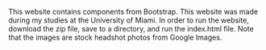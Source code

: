 This website contains components from Bootstrap. This website was made during my studies at the University of Miami. In order to run the website, download the zip file, save to a directory, and run the index.html file. 
Note that the images are stock headshot photos from Google Images.
